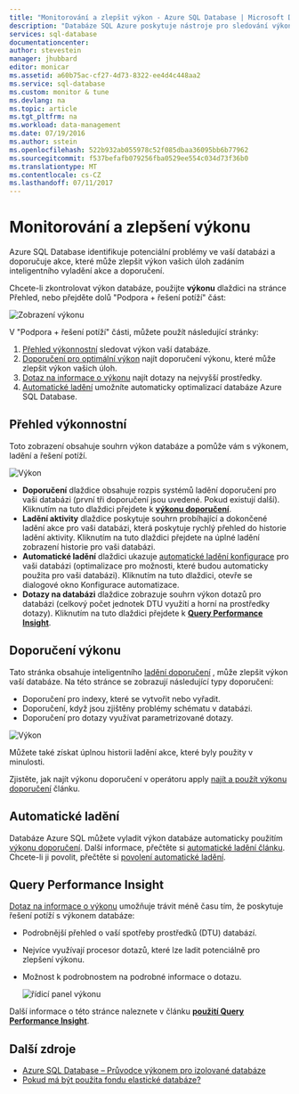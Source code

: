 ```yaml
---
title: "Monitorování a zlepšit výkon - Azure SQL Database | Microsoft Docs"
description: "Databáze SQL Azure poskytuje nástroje pro sledování výkonu, který vám pomůže identifikovat oblasti, které může zlepšit výkon aktuální dotaz."
services: sql-database
documentationcenter: 
author: stevestein
manager: jhubbard
editor: monicar
ms.assetid: a60b75ac-cf27-4d73-8322-ee4d4c448aa2
ms.service: sql-database
ms.custom: monitor & tune
ms.devlang: na
ms.topic: article
ms.tgt_pltfrm: na
ms.workload: data-management
ms.date: 07/19/2016
ms.author: sstein
ms.openlocfilehash: 522b932ab055978c52f085dbaa36095bb6b77962
ms.sourcegitcommit: f537befafb079256fba0529ee554c034d73f36b0
ms.translationtype: MT
ms.contentlocale: cs-CZ
ms.lasthandoff: 07/11/2017
---
```

# <a name="monitor-and-improve-performance"></a>Monitorování a zlepšení výkonu
Azure SQL Database identifikuje potenciální problémy ve vaší databázi a doporučuje akce, které může zlepšit výkon vašich úloh zadáním inteligentního vyladění akce a doporučení.

Chcete-li zkontrolovat výkon databáze, použijte **výkonu** dlaždici na stránce Přehled, nebo přejděte dolů "Podpora + řešení potíží" část:

   ![Zobrazení výkonu](./media/sql-database-performance/entries.png)

V "Podpora + řešení potíží" části, můžete použít následující stránky:


1. [Přehled výkonnostní](#performance-overview) sledovat výkon vaší databáze. 
2. [Doporučení pro optimální výkon](#performance-recommendations) najít doporučení výkonu, které může zlepšit výkon vašich úloh.
3. [Dotaz na informace o výkonu](#query-performance-insight) najít dotazy na nejvyšší prostředky.
4. [Automatické ladění](#automatic-tuning) umožníte automaticky optimalizací databáze Azure SQL Database.

## <a name="performance-overview"></a>Přehled výkonnostní
Toto zobrazení obsahuje souhrn výkon databáze a pomůže vám s výkonem, ladění a řešení potíží. 

![Výkon](./media/sql-database-performance/performance.png)

* **Doporučení** dlaždice obsahuje rozpis systémů ladění doporučení pro vaši databázi (první tři doporučení jsou uvedené. Pokud existují další). Kliknutím na tuto dlaždici přejdete k  **[výkonu doporučení](#performance-recommendations)**. 
* **Ladění aktivity** dlaždice poskytuje souhrn probíhající a dokončené ladění akce pro vaši databázi, která poskytuje rychlý přehled do historie ladění aktivity. Kliknutím na tuto dlaždici přejdete na úplné ladění zobrazení historie pro vaši databázi.
* **Automatické ladění** dlaždici ukazuje [automatické ladění konfigurace](sql-database-automatic-tuning-enable.md) pro vaši databázi (optimalizace pro možnosti, které budou automaticky použita pro vaši databázi). Kliknutím na tuto dlaždici, otevře se dialogové okno Konfigurace automatizace.
* **Dotazy na databázi** dlaždice zobrazuje souhrn výkon dotazů pro databázi (celkový počet jednotek DTU využití a horní na prostředky dotazy). Kliknutím na tuto dlaždici přejdete k  **[Query Performance Insight](#query-performance-insight)**.

## <a name="performance-recommendations"></a>Doporučení výkonu
Tato stránka obsahuje inteligentního [ladění doporučení](sql-database-advisor.md) , může zlepšit výkon vaší databáze. Na této stránce se zobrazují následující typy doporučení:

* Doporučení pro indexy, které se vytvořit nebo vyřadit.
* Doporučení, když jsou zjištěny problémy schématu v databázi.
* Doporučení pro dotazy využívat parametrizované dotazy.

![Výkon](./media/sql-database-performance/recommendations.png)

Můžete také získat úplnou historii ladění akce, které byly použity v minulosti.

Zjistěte, jak najít výkonu doporučení v operátoru apply [najít a použít výkonu doporučení](sql-database-advisor-portal.md) článku.

## <a name="automatic-tuning"></a>Automatické ladění
Databáze Azure SQL můžete vyladit výkon databáze automaticky použitím [výkonu doporučení](sql-database-advisor.md). Další informace, přečtěte si [automatické ladění článku](sql-database-automatic-tuning.md). Chcete-li ji povolit, přečtěte si [povolení automatické ladění](sql-database-automatic-tuning-enable.md).

## <a name="query-performance-insight"></a>Query Performance Insight
[Dotaz na informace o výkonu](sql-database-query-performance.md) umožňuje trávit méně času tím, že poskytuje řešení potíží s výkonem databáze:

* Podrobnější přehled o vaší spotřeby prostředků (DTU) databází. 
* Nejvíce využívají procesor dotazů, které lze ladit potenciálně pro zlepšení výkonu. 
* Možnost k podrobnostem na podrobné informace o dotazu. 

  ![řídicí panel výkonu](./media/sql-database-query-performance/performance.png)

Další informace o této stránce naleznete v článku  **[použití Query Performance Insight](sql-database-query-performance.md)**.

## <a name="additional-resources"></a>Další zdroje
* [Azure SQL Database – Průvodce výkonem pro izolované databáze](sql-database-performance-guidance.md)
* [Pokud má být použita fondu elastické databáze?](sql-database-elastic-pool-guidance.md)

